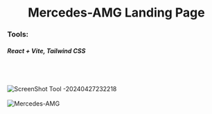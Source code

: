 <h1 align="center">Mercedes-AMG Landing Page</h1>

<h3>Tools:<h5>React + Vite, Tailwind CSS</h5></h3><br/><br/>

![ScreenShot Tool -20240427232218](https://github.com/MOOUUAAD/Mercedes-AMG/assets/143042089/eb69d423-86ad-46b7-b64a-7558aed9f900)
<br/><br/>
![Mercedes-AMG](https://github.com/MOOUUAAD/Mercedes-AMG/assets/143042089/6ba10746-eede-4805-a12e-6b2d0c159473)
